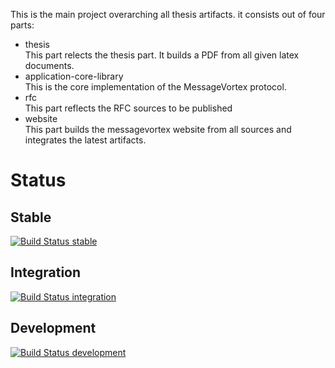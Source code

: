 This is the main project overarching all thesis artifacts. it consists out of four parts:
- thesis<br/>
  This part relects the thesis part. It builds a PDF from all given latex documents.
- application-core-library<br/>
  This is the core implementation of the MessageVortex protocol. 
- rfc<br/>
  This part reflects the RFC sources to be published
- website<br/>
  This part builds the messagevortex website from all sources and integrates the latest artifacts.
  
# Status
## Stable
[![Build Status stable](http://www.gwerder.net/jenkins/buildStatus/icon?job=messageVortex_internal%2Fmain)](http://www.gwerder.net/jenkins/job/messageVortex_internal/job/main/)
## Integration
[![Build Status integration](http://www.gwerder.net/jenkins/buildStatus/icon?job=messageVortex_internal%2Fintegration)](http://www.gwerder.net/jenkins/job/messageVortex_internal/job/integration/)
## Development
[![Build Status development](http://www.gwerder.net/jenkins/buildStatus/icon?job=messageVortex_internal%2Fdevelopment)](http://www.gwerder.net/jenkins/job/messageVortex_internal/job/development/)
